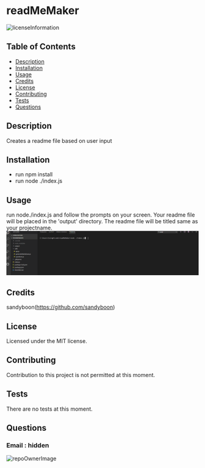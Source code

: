 # readMeMaker

![licenseInformation](https://img.shields.io/apm/l/vim-mode)

## Table of Contents

- [Description](#Description)
- [Installation](#Installation)
- [Usage](#Usage)
- [Credits](#Credits)
- [License](#License)
- [Contributing](#Contributing)
- [Tests](#Tests)
- [Questions](#Questions)

## Description

Creates a readme file based on user input

## Installation

- run npm install
- run node ./index.js

## Usage

run node./index.js and follow the prompts on your screen. Your readme file will be placed in the 'output' directory. The readme file will be titled same as your projectname.
![how to use](./assets/readMeMaker.gif)

## Credits

sandyboon(https://github.com/sandyboon)

## License

Licensed under the MIT license.

## Contributing

Contribution to this project is not permitted at this moment.

## Tests

There are no tests at this moment.

## Questions

### Email : hidden

![repoOwnerImage](https://avatars1.githubusercontent.com/u/6444842?v=4)
